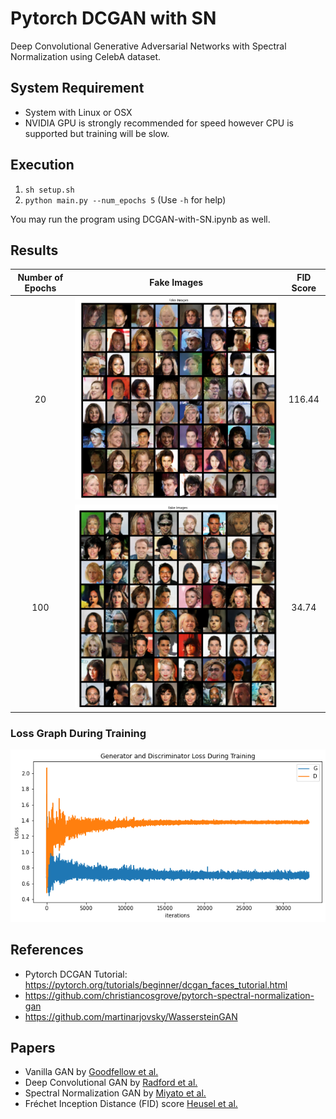 # Pytorch DCGAN with SN 
Deep Convolutional Generative Adversarial Networks with Spectral Normalization using CelebA dataset.

## System Requirement
* System with Linux or OSX
* NVIDIA GPU is strongly recommended for speed however CPU is supported but training will be slow.

## Execution 
1. ```sh setup.sh```
2. ```python main.py --num_epochs 5``` (Use ```-h``` for help)

You may run the program using DCGAN-with-SN.ipynb as well. 

## Results
| Number of Epochs | Fake Images | FID Score |
|      :----:      |   :-----:   |   :---:   |
| 20 | ![fake_img_e20](fake_images_e20.png) | 116.44 |
| 100 | ![fake_img_e100](fake_images_e100.png) | 34.74 |

### Loss Graph During Training
![loss_graph](loss-graph.png)

## References
* Pytorch DCGAN Tutorial: https://pytorch.org/tutorials/beginner/dcgan_faces_tutorial.html
* https://github.com/christiancosgrove/pytorch-spectral-normalization-gan
* https://github.com/martinarjovsky/WassersteinGAN

## Papers
* Vanilla GAN by [Goodfellow et al.](https://papers.nips.cc/paper/5423-generative-adversarial-nets.pdf)
* Deep Convolutional GAN by [Radford et al.](https://arxiv.org/pdf/1511.06434.pdf)
* Spectral Normalization GAN by [Miyato et al.](https://openreview.net/pdf?id=B1QRgziT-)
* Fréchet Inception Distance (FID) score [Heusel et al.](https://arxiv.org/pdf/1706.08500.pdf)
